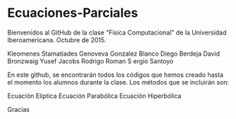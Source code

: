 # Ecuaciones-Parciales

Bienvenidos al GitHub de la clase "Física Computacional" de la Universidad Iberoamericana. Octubre de 2015.

Kleomenes Stamatiades 
Genoveva Gonzalez Blanco 
Diego Berdeja 
David Bronzwaig 
Yusef Jacobs 
Rodrigo Roman S
ergio Santoyo

En este github, se encontrarán todos los códigos que hemos creado hasta el momento los alumnos durante la clase. Los métodos que se incluirán son:

Ecuación Eliptica
Ecuación Parabólica
Ecuación Hiperbólica

Gracias
